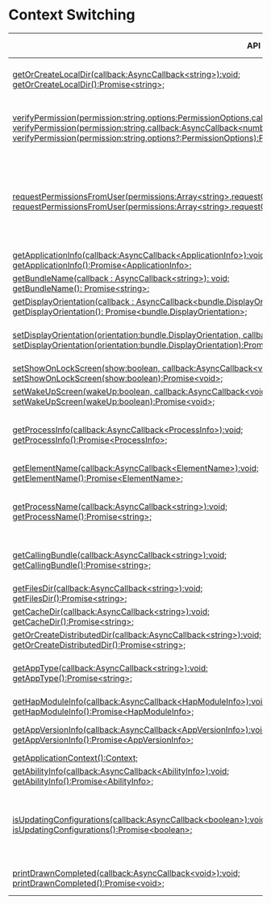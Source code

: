 # Context Switching


  | API in the FA Model| Corresponding .d.ts File in the Stage Model| Corresponding API or Field in the Stage Model| 
| -------- | -------- | -------- |
| [getOrCreateLocalDir(callback:AsyncCallback&lt;string&gt;):void;](../reference/apis/js-apis-inner-app-context.md#contextgetorcreatelocaldir7)<br>[getOrCreateLocalDir():Promise&lt;string&gt;;](../reference/apis/js-apis-inner-app-context.md#contextgetorcreatelocaldir7-1) | There is no corresponding API in the stage model.| Applications developed on the stage model do not have the operation permission in the application root directory. Therefore, no corresponding API is provided.|
| [verifyPermission(permission:string,options:PermissionOptions,callback:AsyncCallback&lt;number&gt;):void;](../reference/apis/js-apis-inner-app-context.md#contextverifypermission7)<br>[verifyPermission(permission:string,callback:AsyncCallback&lt;number&gt;):void;](../reference/apis/js-apis-inner-app-context.md#contextverifypermission7-1)<br>[verifyPermission(permission:string,options?:PermissionOptions):Promise&lt;number&gt;;](../reference/apis/js-apis-inner-app-context.md#contextverifypermission7-2) | \@ohos.abilityAccessCtrl.d.ts | [verifyAccessTokenSync(tokenID: number, permissionName: Permissions): GrantStatus;](../reference/apis/js-apis-abilityAccessCtrl.md#verifyaccesstokensync9)<br>[verifyAccessToken(tokenID: number, permissionName: Permissions): Promise&lt;GrantStatus&gt;;](../reference/apis/js-apis-abilityAccessCtrl.md#verifyaccesstoken9) |
| [requestPermissionsFromUser(permissions:Array&lt;string&gt;,requestCode:number,resultCallback:AsyncCallback&lt;PermissionRequestResult&gt;):void;](../reference/apis/js-apis-inner-app-context.md#contextrequestpermissionsfromuser7)<br>[requestPermissionsFromUser(permissions:Array&lt;string&gt;,requestCode:number):Promise&lt;PermissionRequestResult&gt;;](../reference/apis/js-apis-inner-app-context.md#contextrequestpermissionsfromuser7-1) | \@ohos.abilityAccessCtrl.d.ts | [requestPermissionsFromUser(context: Context, permissionList: Array&lt;Permissions&gt;, requestCallback: AsyncCallback&lt;PermissionRequestResult&gt;) : void;](../reference/apis/js-apis-abilityAccessCtrl.md#requestpermissionsfromuser9)<br>[requestPermissionsFromUser(context: Context, permissionList: Array&lt;Permissions&gt;) : Promise&lt;PermissionRequestResult&gt;;](../reference/apis/js-apis-abilityAccessCtrl.md#requestpermissionsfromuser9-1) |
| [getApplicationInfo(callback:AsyncCallback&lt;ApplicationInfo&gt;):void;](../reference/apis/js-apis-inner-app-context.md#contextgetapplicationinfo7)<br>[getApplicationInfo():Promise&lt;ApplicationInfo&gt;;](../reference/apis/js-apis-inner-app-context.md#contextgetapplicationinfo7-1) | application\Context.d.ts | [applicationInfo: ApplicationInfo;](../reference/apis/js-apis-inner-application-context.md#attributes)|
| [getBundleName(callback : AsyncCallback&lt;string&gt;): void;](../reference/apis/js-apis-inner-app-context.md#contextgetbundlename7)<br>[getBundleName(): Promise&lt;string&gt;;](../reference/apis/js-apis-inner-app-context.md#contextgetbundlename7-1) | application\UIAbilityContext.d.ts | [abilityInfo.bundleName: string;](../reference/apis/js-apis-inner-application-uiAbilityContext.md#attributes)|
| [getDisplayOrientation(callback : AsyncCallback&lt;bundle.DisplayOrientation&gt;): void;](../reference/apis/js-apis-inner-app-context.md#contextgetdisplayorientation7)<br>[getDisplayOrientation(): Promise&lt;bundle.DisplayOrientation&gt;;](../reference/apis/js-apis-inner-app-context.md#contextgetdisplayorientation7-1) | \@ohos.screen.d.ts | [readonly orientation: Orientation;](../reference/apis/js-apis-screen.md#orientation) |
| [setDisplayOrientation(orientation:bundle.DisplayOrientation, callback:AsyncCallback&lt;void&gt;):void;](../reference/apis/js-apis-inner-app-context.md#contextsetdisplayorientation7)<br>[setDisplayOrientation(orientation:bundle.DisplayOrientation):Promise&lt;void&gt;;](../reference/apis/js-apis-inner-app-context.md#contextsetdisplayorientation7-1) | \@ohos.screen.d.ts | [setOrientation(orientation: Orientation, callback: AsyncCallback&lt;void&gt;): void;](../reference/apis/js-apis-screen.md#setorientation)<br>[setOrientation(orientation: Orientation): Promise&lt;void&gt;;](../reference/apis/js-apis-screen.md#setorientation-1) |
| [setShowOnLockScreen(show:boolean, callback:AsyncCallback&lt;void&gt;):void;](../reference/apis/js-apis-inner-app-context.md#contextsetshowonlockscreen7)<br>[setShowOnLockScreen(show:boolean):Promise&lt;void&gt;;](../reference/apis/js-apis-inner-app-context.md#contextsetshowonlockscreen7-1) | \@ohos.window.d.ts | [setShowOnLockScreen(showOnLockScreen: boolean): void;](../reference/apis/js-apis-window.md#setshowonlockscreen9) |
| [setWakeUpScreen(wakeUp:boolean, callback:AsyncCallback&lt;void&gt;):void;](../reference/apis/js-apis-inner-app-context.md#contextsetwakeupscreen7)<br>[setWakeUpScreen(wakeUp:boolean):Promise&lt;void&gt;;](../reference/apis/js-apis-inner-app-context.md#contextsetwakeupscreen7-1) | \@ohos.window.d.ts | [setWakeUpScreen(wakeUp: boolean): void;](../reference/apis/js-apis-window.md#setwakeupscreen9) |
| [getProcessInfo(callback:AsyncCallback&lt;ProcessInfo&gt;):void;](../reference/apis/js-apis-inner-app-context.md#contextgetprocessinfo7)<br>[getProcessInfo():Promise&lt;ProcessInfo&gt;;](../reference/apis/js-apis-inner-app-context.md#contextgetprocessinfo7-1) | \@ohos.app.ability.abilityManager.d.ts | [getAbilityRunningInfos(callback: AsyncCallback&lt;Array&lt;AbilityRunningInfo&gt;&gt;): void;](../reference/apis/js-apis-app-ability-abilityManager.md#getabilityrunninginfos)<br>[getAbilityRunningInfos(): Promise&lt;Array&lt;AbilityRunningInfo&gt;&gt;;](../reference/apis/js-apis-app-ability-abilityManager.md#getabilityrunninginfos-1) |
| [getElementName(callback:AsyncCallback&lt;ElementName&gt;):void;](../reference/apis/js-apis-inner-app-context.md#contextgetelementname7)<br>[getElementName():Promise&lt;ElementName&gt;;](../reference/apis/js-apis-inner-app-context.md#contextgetelementname7-1) | application\UIAbilityContext.d.ts | [abilityInfo.name: string;](../reference/apis/js-apis-inner-application-uiAbilityContext.md#attributes)<br>[abilityInfo.bundleName: string;](../reference/apis/js-apis-inner-application-uiAbilityContext.md#attributes)|
| [getProcessName(callback:AsyncCallback&lt;string&gt;):void;](../reference/apis/js-apis-inner-app-context.md#contextgetprocessname7)<br>[getProcessName():Promise&lt;string&gt;;](../reference/apis/js-apis-inner-app-context.md#contextgetprocessname7-1) | \@ohos.app.ability.abilityManager.d.ts | [getAbilityRunningInfos(callback: AsyncCallback&lt;Array&lt;AbilityRunningInfo&gt;&gt;): void;](../reference/apis/js-apis-app-ability-abilityManager.md#getabilityrunninginfos)<br>[getAbilityRunningInfos(): Promise&lt;Array&lt;AbilityRunningInfo&gt;&gt;;](../reference/apis/js-apis-app-ability-abilityManager.md#getabilityrunninginfos-1) |
| [getCallingBundle(callback:AsyncCallback&lt;string&gt;):void;](../reference/apis/js-apis-inner-app-context.md#contextgetcallingbundle7)<br>[getCallingBundle():Promise&lt;string&gt;;](../reference/apis/js-apis-inner-app-context.md#contextgetcallingbundle7-1) | There is no corresponding API in the stage model.| Applications developed on the stage model can use the **ohos.aafwk.param.callerUid** parameter of **Want.parameters** to obtain the application information of the caller.|
| [getFilesDir(callback:AsyncCallback&lt;string&gt;):void;](../reference/apis/js-apis-inner-app-context.md#contextgetfilesdir)<br>[getFilesDir():Promise&lt;string&gt;;](../reference/apis/js-apis-inner-app-context.md#contextgetfilesdir-1) | application\Context.d.ts | [filesDir: string;](../reference/apis/js-apis-inner-application-context.md#attributes)|
| [getCacheDir(callback:AsyncCallback&lt;string&gt;):void;](../reference/apis/js-apis-inner-app-context.md#contextgetcachedir)<br>[getCacheDir():Promise&lt;string&gt;;](../reference/apis/js-apis-inner-app-context.md#contextgetcachedir-1) | application\Context.d.ts | [cacheDir: string;](../reference/apis/js-apis-inner-application-context.md#attributes)|
| [getOrCreateDistributedDir(callback:AsyncCallback&lt;string&gt;):void;](../reference/apis/js-apis-inner-app-context.md#contextgetorcreatedistributeddir7)<br>[getOrCreateDistributedDir():Promise&lt;string&gt;;](../reference/apis/js-apis-inner-app-context.md#contextgetorcreatedistributeddir7-1) | application\Context.d.ts | [distributedFilesDir: string;](../reference/apis/js-apis-inner-application-context.md#attributes)|
| [getAppType(callback:AsyncCallback&lt;string&gt;):void;](../reference/apis/js-apis-inner-app-context.md#contextgetapptype7)<br>[getAppType():Promise&lt;string&gt;;](../reference/apis/js-apis-inner-app-context.md#contextgetapptype7-1) | application\UIAbilityContext.d.ts | The stage model obtains the application type through the **type** attribute of the **abilityInfo** field.<br>[abilityInfo.type: bundleManager.AbilityType;](../reference/apis/js-apis-inner-application-uiAbilityContext.md#attributes)|
| [getHapModuleInfo(callback:AsyncCallback&lt;HapModuleInfo&gt;):void;](../reference/apis/js-apis-inner-app-context.md#contextgethapmoduleinfo7)<br>[getHapModuleInfo():Promise&lt;HapModuleInfo&gt;;](../reference/apis/js-apis-inner-app-context.md#contextgethapmoduleinfo7-1) | application\UIAbilityContext.d.ts | [currentHapModuleInfo: HapModuleInfo;](../reference/apis/js-apis-inner-application-uiAbilityContext.md#attributes)|
| [getAppVersionInfo(callback:AsyncCallback&lt;AppVersionInfo&gt;):void;](../reference/apis/js-apis-inner-app-context.md#contextgetappversioninfo7)<br>[getAppVersionInfo():Promise&lt;AppVersionInfo&gt;;](../reference/apis/js-apis-inner-app-context.md#contextgetappversioninfo7-1) | bundle\bundleInfo.d.ts | [readonly name: string;](../reference/apis/js-apis-bundleManager-bundleInfo.md#bundleinfo-1)<br>[readonly versionCode: number;](../reference/apis/js-apis-bundleManager-bundleInfo.md#bundleinfo-1)<br>[readonly versionName: string;](../reference/apis/js-apis-bundleManager-bundleInfo.md#bundleinfo-1) |
| [getApplicationContext():Context;](../reference/apis/js-apis-inner-app-context.md#contextgetapplicationcontext7) | application\Context.d.ts | [getApplicationContext(): ApplicationContext;](../reference/apis/js-apis-inner-application-context.md#contextgetapplicationcontext) |
| [getAbilityInfo(callback:AsyncCallback&lt;AbilityInfo&gt;):void;](../reference/apis/js-apis-inner-app-context.md#contextgetabilityinfo7)<br>[getAbilityInfo():Promise&lt;AbilityInfo&gt;;](../reference/apis/js-apis-inner-app-context.md#contextgetabilityinfo7-1) | application\UIAbilityContext.d.ts | [abilityInfo: AbilityInfo;](../reference/apis/js-apis-inner-application-uiAbilityContext.md#attributes)|
| [isUpdatingConfigurations(callback:AsyncCallback&lt;boolean&gt;):void;](../reference/apis/js-apis-inner-app-context.md#contextisupdatingconfigurations7)<br>[isUpdatingConfigurations():Promise&lt;boolean&gt;;](../reference/apis/js-apis-inner-app-context.md#contextisupdatingconfigurations7-1) | There is no corresponding API in the stage model.| OpenHarmony applications do not restart when the system environment changes. The **onConfigurationUpdated** callback is invoked to notify the applications of the changes. This API provides an empty implementation in the FA model, and the stage model does not provide a corresponding API.|
| [printDrawnCompleted(callback:AsyncCallback&lt;void&gt;):void;](../reference/apis/js-apis-inner-app-context.md#contextprintdrawncompleted7)<br>[printDrawnCompleted():Promise&lt;void&gt;;](../reference/apis/js-apis-inner-app-context.md#contextprintdrawncompleted7-1) | There is no corresponding API in the stage model.| This API provides an empty implementation in the FA model. The stage model does not provide a corresponding API.|

 <!--no_check--> 